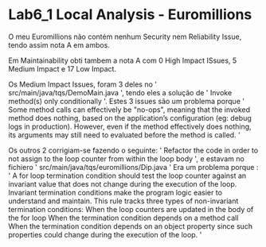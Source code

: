 # Lab6_1 Local Analysis - Euromillions

O meu Euromillions não contém nenhum Security nem Reliability Issue, tendo assim nota A em ambos.


Em Maintainability obti tambem a nota A com 0 High Impact ISsues, 5 Medium Impact e 17 Low Impact.


Os Medium Impact Issues, foram 3 deles no ' src/main/java/tqs/DemoMain.java ', tendo eles a solução de ' Invoke method(s) only conditionally '.
Estes 3 issues são um problema porque ' Some method calls can effectively be "no-ops", meaning that the invoked method does nothing, based on the application’s configuration (eg: debug logs in production). However, even if the method effectively does nothing, its arguments may still need to evaluated before the method is called. '

Os outros 2 corrigiam-se fazendo o seguinte: ' Refactor the code in order to not assign to the loop counter from within the loop body ', e estavam no fichiero ' src/main/java/tqs/euromillions/Dip.java '
Era um problema porque : ' A for loop termination condition should test the loop counter against an invariant value that does not change during the execution of the loop. Invariant termination conditions make the program logic easier to understand and maintain.
This rule tracks three types of non-invariant termination conditions:
When the loop counters are updated in the body of the for loop
When the termination condition depends on a method call
When the termination condition depends on an object property since such properties could change during the execution of the loop. '

